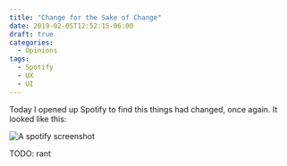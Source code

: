 ```yaml
---
title: "Change for the Sake of Change"
date: 2019-02-05T12:52:15-06:00
draft: true
categories:
  - Opinions
tags:
  - Spotify
  - UX
  - UI
---
```


Today I opened up Spotify to find this things had changed, once again. It looked like this:

![A spotify screenshot](../../sp2.jpg)

TODO: rant
